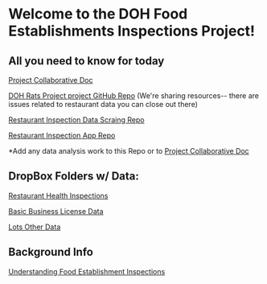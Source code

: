 # Welcome to the DOH Food Establishments Inspections Project!

## All you need to know for today

[Project Collaborative Doc](https://docs.google.com/document/d/1om26hcKqqP4raQteocMEOLAkF9ezKg0c94qeVGh0YfY/edit)

[DOH Rats Project project GitHub Repo](https://github.com/jasonasher/dc_doh_hackathon) (We're sharing resources-- there are issues related to restaurant data you can close out there)

[Restaurant Inspection Data Scraing Repo](https://github.com/jasonasher/dc_restaurant_inspections)

[Restaurant Inspection App Repo](https://github.com/mrkem598/DC_restaurant_inspection_app)

*Add any data analysis work to this Repo or to [Project Collaborative Doc](https://docs.google.com/document/d/1om26hcKqqP4raQteocMEOLAkF9ezKg0c94qeVGh0YfY/edit)

## DropBox Folders w/ Data:

[Restaurant Health Inspections](https://www.dropbox.com/sh/a1ucls1dwytc22k/AADV6Eic8Ym7XoMQfbvHp14Ia/Data%20Sets/Restaurant%20Inspections?dl=0)

[Basic Business License Data](https://www.dropbox.com/sh/a1ucls1dwytc22k/AAC35BXL3gZP7cUwdVBpOEMPa/Data%20Sets/Basic%20Business%20Licenses?dl=0)

[Lots Other Data](https://www.dropbox.com/sh/a1ucls1dwytc22k/AAAfsyQJU2VTCdY0XYzpd9Jaa/Data%20Sets?dl=0)

## Background Info

[Understanding Food Establishment Inspections](https://doh.dc.gov/service/understanding-food-establishment-inspections)






